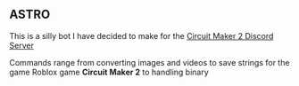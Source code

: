 ## ASTRO
This is a silly bot I have decided to make for the [Circuit Maker 2 Discord Server](https://discord.com/invite/WvPKJT5sKt)

Commands range from converting images and videos to save strings for the game Roblox game **Circuit Maker 2** to handling binary
